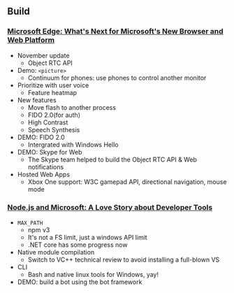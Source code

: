 ## Build

### [Microsoft Edge: What's Next for Microsoft's New Browser and Web Platform](https://channel9.msdn.com/Events/Build/2016/B864)

* November update
  * Object RTC API
* Demo: `<picture>`
  * Continuum for phones: use phones to control another monitor
* Prioritize with user voice
  * Feature heatmap
* New features
  * Move flash to another process
  * FIDO 2.0(for auth)
  * High Contrast
  * Speech Synthesis
* DEMO: FIDO 2.0
  * Intergrated with Windows Hello
* DEMO: Skype for Web
  * The Skype team helped to build the Object RTC API & Web notifications
* Hosted Web Apps
  * Xbox One support: W3C gamepad API, directional navigation, mouse mode


### [Node.js and Microsoft: A Love Story about Developer Tools](https://channel9.msdn.com/Events/Build/2016/B870)

* `MAX_PATH`
  * npm v3
  * It's not a FS limit, just a windows API limit
  * .NET core has some progress now
* Native module compilation
  * Switch to VC++ technical review to avoid installing a full-blown VS
* CLI
  * Bash and native linux tools for Windows, yay!
* DEMO: build a bot using the bot framework
